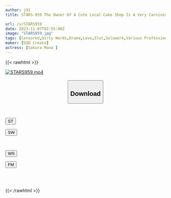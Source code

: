 ```yaml
---
author: j91
title: STARS-959 The Owner Of A Cute Local Cake Shop Is A Very Carnivorous Girl With A Strong Sexual Desire. Mana Sakura

url: /v/STARS959
date: 2023-11-07T02:55:00Z
image: "STARS959.jpg"
tags: [Censored,Dirty Words,Drama,Love,Slut,Solowork,Various Professions ]
maker: [SOD Create]
actress: [Sakura Mana ]
---
```



{{< rawhtml >}}

<div class="video" data-videoid="8BAemVlB0Ycom6m">
    <a href="javascript:;">
        <img src="https://my.j91.asia/v/STARS959/STARS959.jpg" width="WIDTH" height="HEIGHT" alt="STARS959.mp4" loading="lazy">
    </a>
</div>

<script type="text/javascript" src="https://j91.asia/asset/on-demand-st.js"></script>

<br>
  <link rel="stylesheet" href="https://j91.asia/asset/bs5.css">
  
  <center>
  <button class="btn btn-primary" type="button" data-bs-toggle="collapse" data-bs-target=".multi-collapse" aria-expanded="false" aria-controls="multiCollapseExample1 multiCollapseExample2"><h2>Download</h2></button></center>
</p>
<div class="row">
  <div class="col">
    <div class="collapse multi-collapse" id="multiCollapseExample1">
      <div class="card card-body">
	      	      <br>
<div class="buttons">  
<p><a href="https://streamtape.to/v/8BAemVlB0Ycom6m" target="_blank"><button class="btn-hover color-3"><i class="fa fa-download"></i> ST</button></a></p>
<p><a href="https://sfastwish.com/ui4qwboyjl4l" target="_blank"><button class="btn-hover color-2"><i class="fa fa-download"></i> SW</button></a></p></div>
    </div>
  </div>
</div>
  <div class="col">
    <div class="collapse multi-collapse" id="multiCollapseExample2">
      <div class="card card-body">
	      <br>
<div class="buttons">
<p><a href="https://wolfstream.tv/lx05cvoxfdqc" target="_blank"><button class="btn-hover color-9"><i class="fa fa-download"></i> WS</button></a></p>
<p><a href="https://filemoon.sx/d/mrlqow1ku47t" target="_blank"><button class="btn-hover color-8"><i class="fa fa-download"></i> FM</button></a></p></div>
<br><br>
      </div>
    </div>
  </div>
</div>

{{< /rawhtml >}}
